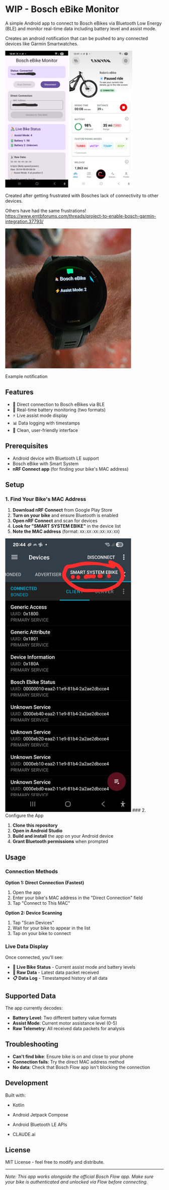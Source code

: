 # WIP - Bosch eBike Monitor

A simple Android app to connect to Bosch eBikes via Bluetooth Low Energy (BLE) and monitor real-time data including battery level and assist mode.

Creates an android notification that can be pushed to any connected devices like Garmin Smartwatches. 

<img src="images\ebikeMonitorScreenshot.jpg" alt="drawing" width="200"/> <img src="images\FlowScreenshot.jpg" alt="drawing" width="200"/>


Created after getting frustrated with Bosches lack of connectivity to other devices.

Others have had the same frustrations!
https://www.emtbforums.com/threads/project-to-enable-bosch-garmin-integration.37793/

<img src="images\notification.jpg" alt="drawing" width="400"/>

Example notification


## Features

- 🔗 Direct connection to Bosch eBikes via BLE
- 🔋 Real-time battery monitoring (two formats)
- ⚡ Live assist mode display
- 📊 Data logging with timestamps
- 📱 Clean, user-friendly interface

## Prerequisites

- Android device with Bluetooth LE support
- Bosch eBike with Smart System
- **nRF Connect app** (for finding your bike's MAC address)

## Setup

### 1. Find Your Bike's MAC Address

1. **Download nRF Connect** from Google Play Store
2. **Turn on your bike** and ensure Bluetooth is enabled
3. **Open nRF Connect** and scan for devices
4. **Look for "SMART SYSTEM EBIKE"** in the device list
5. **Note the MAC address** (format: `XX:XX:XX:XX:XX:XX`)
<img src="images\nrf.jpg" alt="drawing" width="400"/>
### 2. Configure the App

1. **Clone this repository**
2. **Open in Android Studio**
3. **Build and install** the app on your Android device
4. **Grant Bluetooth permissions** when prompted

## Usage

### Connection Methods

**Option 1: Direct Connection (Fastest)**
1. Open the app
2. Enter your bike's MAC address in the "Direct Connection" field
3. Tap "Connect to This MAC"

**Option 2: Device Scanning**
1. Tap "Scan Devices"
2. Wait for your bike to appear in the list
3. Tap on your bike to connect

### Live Data Display

Once connected, you'll see:
- **🚴 Live Bike Status** - Current assist mode and battery levels
- **📡 Raw Data** - Latest data packet received
- **📋 Data Log** - Timestamped history of all data

## Supported Data

The app currently decodes:
- **Battery Level**: Two different battery value formats
- **Assist Mode**: Current motor assistance level (0-5)
- **Raw Telemetry**: All received data packets for analysis

## Troubleshooting

- **Can't find bike**: Ensure bike is on and close to your phone
- **Connection fails**: Try the direct MAC address method
- **No data**: Check that Bosch Flow app isn't blocking the connection

## Development

Built with:
- Kotlin
- Android Jetpack Compose
- Android Bluetooth LE APIs

- CLAUDE.ai

## License

MIT License - feel free to modify and distribute.

---

*Note: This app works alongside the official Bosch Flow app. Make sure your bike is authenticated and unlocked via Flow before connecting.*
